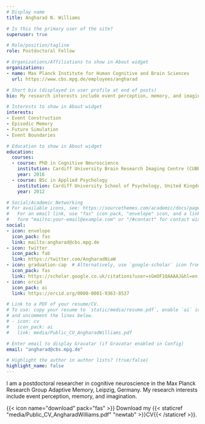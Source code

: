 ```yaml
---
# Display name
title: Angharad N. Williams

# Is this the primary user of the site?
superuser: true

# Role/position/tagline
role: Postdoctoral Fellow

# Organizations/Affiliations to show in About widget
organizations:
- name: Max Planck Institute for Human Cognitive and Brain Sciences
  url: https://www.cbs.mpg.de/employees/angharad

# Short bio (displayed in user profile at end of posts)
bio: My research interests include event perception, memory, and imagination.

# Interests to show in About widget
interests:
- Event Construction
- Episodic Memory
- Future Simulation
- Event Boundaries

# Education to show in About widget
education:
  courses:
  - course: PhD in Cognitive Neuroscience
    institution: Cardiff University Brain Research Imaging Centre (CUBRIC), United Kingdom
    year: 2016
  - course: BSc in Applied Psychology
    institution: Cardiff University School of Psychology, United Kingdom
    year: 2012

# Social/Academic Networking
# For available icons, see: https://sourcethemes.com/academic/docs/page-builder/#icons
#   For an email link, use "fas" icon pack, "envelope" icon, and a link in the
#   form "mailto:your-email@example.com" or "/#contact" for contact widget.
social:
- icon: envelope
  icon_pack: fas
  link: mailto:angharad@cbs.mpg.de
- icon: twitter
  icon_pack: fab
  link: https://twitter.com/AngharadNiaW
- icon: graduation-cap  # Alternatively, use `google-scholar` icon from `ai` icon pack
  icon_pack: fas
  link: https://scholar.google.co.uk/citations?user=sGmOF1QAAAAJ&hl=en
- icon: orcid
  icon_pack: ai
  link: https://orcid.org/0000-0001-9363-8537

# Link to a PDF of your resume/CV.
# To use: copy your resume to `static/media/resume.pdf`, enable `ai` icons in `params.toml`, 
# and uncomment the lines below.
# - icon: cv
#   icon_pack: ai
#   link: media/Public_CV_AngharadWilliams.pdf

# Enter email to display Gravatar (if Gravatar enabled in Config)
email: "angharad@cbs.mpg.de"

# Highlight the author in author lists? (true/false)
highlight_name: false
---
```


I am a postdoctoral researcher in cognitive neuroscience in the Max Planck Research Group Adaptive Memory, Leipzig, Germany. My research interests include event perception, memory, and imagination. 

{{< icon name="download" pack="fas" >}} Download my {{< staticref "media/Public_CV_AngharadWilliams.pdf" "newtab" >}}CV{{< /staticref >}}.